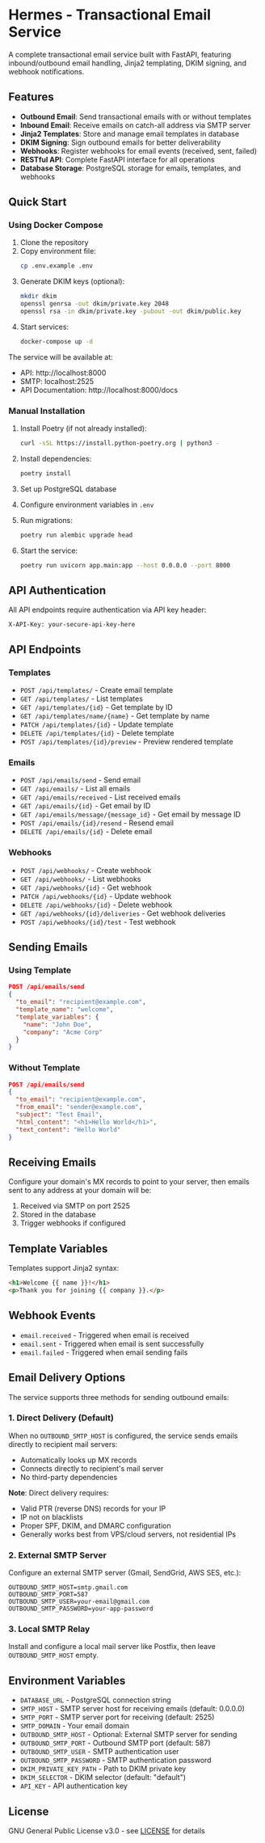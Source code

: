 # Hermes - Transactional Email Service

A complete transactional email service built with FastAPI, featuring inbound/outbound email handling, Jinja2 templating, DKIM signing, and webhook notifications.

## Features

- **Outbound Email**: Send transactional emails with or without templates
- **Inbound Email**: Receive emails on catch-all address via SMTP server
- **Jinja2 Templates**: Store and manage email templates in database
- **DKIM Signing**: Sign outbound emails for better deliverability
- **Webhooks**: Register webhooks for email events (received, sent, failed)
- **RESTful API**: Complete FastAPI interface for all operations
- **Database Storage**: PostgreSQL storage for emails, templates, and webhooks

## Quick Start

### Using Docker Compose

1. Clone the repository
2. Copy environment file:
   ```bash
   cp .env.example .env
   ```
3. Generate DKIM keys (optional):
   ```bash
   mkdir dkim
   openssl genrsa -out dkim/private.key 2048
   openssl rsa -in dkim/private.key -pubout -out dkim/public.key
   ```
4. Start services:
   ```bash
   docker-compose up -d
   ```

The service will be available at:
- API: http://localhost:8000
- SMTP: localhost:2525
- API Documentation: http://localhost:8000/docs

### Manual Installation

1. Install Poetry (if not already installed):
   ```bash
   curl -sSL https://install.python-poetry.org | python3 -
   ```

2. Install dependencies:
   ```bash
   poetry install
   ```

3. Set up PostgreSQL database

4. Configure environment variables in `.env`

5. Run migrations:
   ```bash
   poetry run alembic upgrade head
   ```

6. Start the service:
   ```bash
   poetry run uvicorn app.main:app --host 0.0.0.0 --port 8000
   ```

## API Authentication

All API endpoints require authentication via API key header:
```
X-API-Key: your-secure-api-key-here
```

## API Endpoints

### Templates
- `POST /api/templates/` - Create email template
- `GET /api/templates/` - List templates
- `GET /api/templates/{id}` - Get template by ID
- `GET /api/templates/name/{name}` - Get template by name
- `PATCH /api/templates/{id}` - Update template
- `DELETE /api/templates/{id}` - Delete template
- `POST /api/templates/{id}/preview` - Preview rendered template

### Emails
- `POST /api/emails/send` - Send email
- `GET /api/emails/` - List all emails
- `GET /api/emails/received` - List received emails
- `GET /api/emails/{id}` - Get email by ID
- `GET /api/emails/message/{message_id}` - Get email by message ID
- `POST /api/emails/{id}/resend` - Resend email
- `DELETE /api/emails/{id}` - Delete email

### Webhooks
- `POST /api/webhooks/` - Create webhook
- `GET /api/webhooks/` - List webhooks
- `GET /api/webhooks/{id}` - Get webhook
- `PATCH /api/webhooks/{id}` - Update webhook
- `DELETE /api/webhooks/{id}` - Delete webhook
- `GET /api/webhooks/{id}/deliveries` - Get webhook deliveries
- `POST /api/webhooks/{id}/test` - Test webhook

## Sending Emails

### Using Template
```json
POST /api/emails/send
{
  "to_email": "recipient@example.com",
  "template_name": "welcome",
  "template_variables": {
    "name": "John Doe",
    "company": "Acme Corp"
  }
}
```

### Without Template
```json
POST /api/emails/send
{
  "to_email": "recipient@example.com",
  "from_email": "sender@example.com",
  "subject": "Test Email",
  "html_content": "<h1>Hello World</h1>",
  "text_content": "Hello World"
}
```

## Receiving Emails

Configure your domain's MX records to point to your server, then emails sent to any address at your domain will be:
1. Received via SMTP on port 2525
2. Stored in the database
3. Trigger webhooks if configured

## Template Variables

Templates support Jinja2 syntax:
```html
<h1>Welcome {{ name }}!</h1>
<p>Thank you for joining {{ company }}.</p>
```

## Webhook Events

- `email.received` - Triggered when email is received
- `email.sent` - Triggered when email is sent successfully
- `email.failed` - Triggered when email sending fails

## Email Delivery Options

The service supports three methods for sending outbound emails:

### 1. Direct Delivery (Default)
When no `OUTBOUND_SMTP_HOST` is configured, the service sends emails directly to recipient mail servers:
- Automatically looks up MX records
- Connects directly to recipient's mail server
- No third-party dependencies

**Note**: Direct delivery requires:
- Valid PTR (reverse DNS) records for your IP
- IP not on blacklists
- Proper SPF, DKIM, and DMARC configuration
- Generally works best from VPS/cloud servers, not residential IPs

### 2. External SMTP Server
Configure an external SMTP server (Gmail, SendGrid, AWS SES, etc.):
```env
OUTBOUND_SMTP_HOST=smtp.gmail.com
OUTBOUND_SMTP_PORT=587
OUTBOUND_SMTP_USER=your-email@gmail.com
OUTBOUND_SMTP_PASSWORD=your-app-password
```

### 3. Local SMTP Relay
Install and configure a local mail server like Postfix, then leave `OUTBOUND_SMTP_HOST` empty.

## Environment Variables

- `DATABASE_URL` - PostgreSQL connection string
- `SMTP_HOST` - SMTP server host for receiving emails (default: 0.0.0.0)
- `SMTP_PORT` - SMTP server port for receiving (default: 2525)
- `SMTP_DOMAIN` - Your email domain
- `OUTBOUND_SMTP_HOST` - Optional: External SMTP server for sending
- `OUTBOUND_SMTP_PORT` - Outbound SMTP port (default: 587)
- `OUTBOUND_SMTP_USER` - SMTP authentication user
- `OUTBOUND_SMTP_PASSWORD` - SMTP authentication password
- `DKIM_PRIVATE_KEY_PATH` - Path to DKIM private key
- `DKIM_SELECTOR` - DKIM selector (default: "default")
- `API_KEY` - API authentication key

## License

GNU General Public License v3.0 - see [LICENSE](LICENSE) for details
